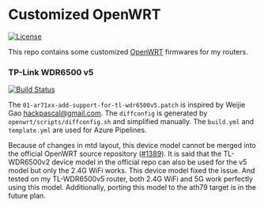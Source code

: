 # Customized OpenWRT
[![License](https://img.shields.io/badge/License-GPL--3.0-brightgreen.svg?style=flat-square)](https://opensource.org/licenses/GPL-3.0)

This repo contains some customized [OpenWRT](https://openwrt.org/) firmwares for my routers.

### TP-Link WDR6500 v5
[![Build Status](https://img.shields.io/azure-devops/build/expiron/cb7b43c0-ad6b-40f8-9c62-3bd699ed3e7b/22/master?style=flat-square&label=Azure%20Pipelines&logo=azure-pipelines)](https://dev.azure.com/expiron/CustomizedOpenWRT/_build/latest?definitionId=22&branchName=master)

The `01-ar71xx-add-support-for-tl-wdr6500v5.patch` is inspired by Weijie Gao <hackpascal@gmail.com>.
The `diffconfig` is generated by `openwrt/scripts/diffconfig.sh` and simplified manually.
The `build.yml` and `template.yml` are used for Azure Pipelines.

Because of changes in mtd layout, this device model cannot be merged into the official OpenWRT
source repository ([#1389](https://github.com/openwrt/openwrt/pull/1389)). It is said that the
TL-WDR6500v2 device model in the official repo can also be used for the v5 model but only the 2.4G
WiFi works. This device model fixed the issue. And tested on my TL-WDR6500v5 router, both 2.4G WiFi
and 5G work perfectly using this model.
Additionally, porting this model to the ath79 target is in the future plan.
